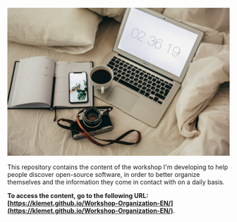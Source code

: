 ![](./imgs/Cover_workshop.jpg)

This repository contains the content of the workshop I'm developing to help people discover open-source software, in order to better organize themselves and the information they come in contact with on a daily basis.

**To access the content, go to the following URL: [https://klemet.github.io/Workshop-Organization-EN/](https://klemet.github.io/Workshop-Organization-EN/)**.
